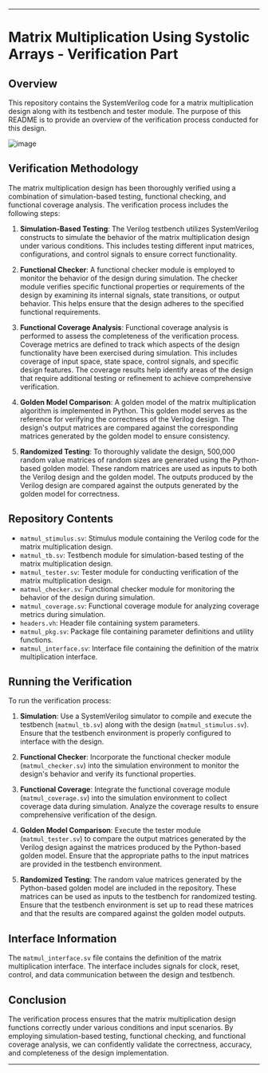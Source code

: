 

---

# Matrix Multiplication Using Systolic Arrays - Verification Part


## Overview
This repository contains the SystemVerilog code for a matrix multiplication design along with its testbench and tester module. The purpose of this README is to provide an overview of the verification process conducted for this design.

![image](https://github.com/Noamv7/Matrix-Multiplication-Using-Systolic-Arrays-Chip-Design-and-Verification/assets/79940366/de1818b7-622a-4abd-bbab-7100d0277184)


## Verification Methodology
The matrix multiplication design has been thoroughly verified using a combination of simulation-based testing, functional checking, and functional coverage analysis. The verification process includes the following steps:

1. **Simulation-Based Testing**: The Verilog testbench utilizes SystemVerilog constructs to simulate the behavior of the matrix multiplication design under various conditions. This includes testing different input matrices, configurations, and control signals to ensure correct functionality.

2. **Functional Checker**: A functional checker module is employed to monitor the behavior of the design during simulation. The checker module verifies specific functional properties or requirements of the design by examining its internal signals, state transitions, or output behavior. This helps ensure that the design adheres to the specified functional requirements.

3. **Functional Coverage Analysis**: Functional coverage analysis is performed to assess the completeness of the verification process. Coverage metrics are defined to track which aspects of the design functionality have been exercised during simulation. This includes coverage of input space, state space, control signals, and specific design features. The coverage results help identify areas of the design that require additional testing or refinement to achieve comprehensive verification.

4. **Golden Model Comparison**: A golden model of the matrix multiplication algorithm is implemented in Python. This golden model serves as the reference for verifying the correctness of the Verilog design. The design's output matrices are compared against the corresponding matrices generated by the golden model to ensure consistency.

5. **Randomized Testing**: To thoroughly validate the design, 500,000 random value matrices of random sizes are generated using the Python-based golden model. These random matrices are used as inputs to both the Verilog design and the golden model. The outputs produced by the Verilog design are compared against the outputs generated by the golden model for correctness.

## Repository Contents
- `matmul_stimulus.sv`: Stimulus module containing the Verilog code for the matrix multiplication design.
- `matmul_tb.sv`: Testbench module for simulation-based testing of the matrix multiplication design.
- `matmul_tester.sv`: Tester module for conducting verification of the matrix multiplication design.
- `matmul_checker.sv`: Functional checker module for monitoring the behavior of the design during simulation.
- `matmul_coverage.sv`: Functional coverage module for analyzing coverage metrics during simulation.
- `headers.vh`: Header file containing system parameters.
- `matmul_pkg.sv`: Package file containing parameter definitions and utility functions.
- `matmul_interface.sv`: Interface file containing the definition of the matrix multiplication interface.

## Running the Verification
To run the verification process:

1. **Simulation**: Use a SystemVerilog simulator to compile and execute the testbench (`matmul_tb.sv`) along with the design (`matmul_stimulus.sv`). Ensure that the testbench environment is properly configured to interface with the design.

2. **Functional Checker**: Incorporate the functional checker module (`matmul_checker.sv`) into the simulation environment to monitor the design's behavior and verify its functional properties.

3. **Functional Coverage**: Integrate the functional coverage module (`matmul_coverage.sv`) into the simulation environment to collect coverage data during simulation. Analyze the coverage results to ensure comprehensive verification of the design.

4. **Golden Model Comparison**: Execute the tester module (`matmul_tester.sv`) to compare the output matrices generated by the Verilog design against the matrices produced by the Python-based golden model. Ensure that the appropriate paths to the input matrices are provided in the testbench environment.

5. **Randomized Testing**: The random value matrices generated by the Python-based golden model are included in the repository. These matrices can be used as inputs to the testbench for randomized testing. Ensure that the testbench environment is set up to read these matrices and that the results are compared against the golden model outputs.

## Interface Information
The `matmul_interface.sv` file contains the definition of the matrix multiplication interface. The interface includes signals for clock, reset, control, and data communication between the design and testbench.

## Conclusion
The verification process ensures that the matrix multiplication design functions correctly under various conditions and input scenarios. By employing simulation-based testing, functional checking, and functional coverage analysis, we can confidently validate the correctness, accuracy, and completeness of the design implementation.


---














